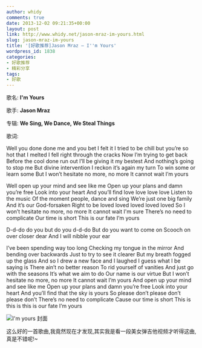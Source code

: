 ```yaml
---
author: whidy
comments: true
date: 2013-12-02 09:21:35+00:00
layout: post
link: http://www.whidy.net/jason-mraz-im-yours.html
slug: jason-mraz-im-yours
title: '[好歌推荐]Jason Mraz – I''m Yours'
wordpress_id: 1838
categories:
- 好歌推荐
- 精彩分享
tags:
- 好歌
---
```


歌名: **I'm Yours**

歌手: **Jason Mraz**

专辑: **We Sing, We Dance, We Steal Things**

歌词:

Well you done done me and you bet I felt it
I tried to be chill but you’re so hot that I melted
I fell right through the cracks
Now I’m trying to get back
Before the cool done run out
I’ll be giving it my bestest
And nothing’s going to stop me
But divine intervention
I reckon it’s again my turn
To win some or learn some
But I won’t hesitate no more, no more
It cannot wait
I’m yours

<!-- more -->

Well open up your mind and see like me
Open up your plans and damn you’re free
Look into your heart
And you’ll find love love love love
Listen to the music
Of the moment people, dance and sing
We’re just one big family
And it’s our God-forsaken
Right to be loved loved loved loved loved
So I won’t hesitate no more, no more
It cannot wait
I'm sure
There’s no need to complicate
Our time is short
This is our fate
I’m yours

D-d-do do you but do you d-d-do
But do you want to come on
Scooch on over closer dear
And I will nibble your ear

I’ve been spending way too long
Checking my tongue in the mirror
And bending over backwards
Just to try to see it clearer
But my breath fogged up the glass
And so I drew a new face and I laughed
I guess what I be saying is
There ain’t no better reason
To rid yourself of vanities
And just go with the seasons
It’s what we aim to do
Our name is our virtue
But I won’t hesitate no more, no more
It cannot wait
I’m yours
And open up your mind and see like me
Open up your plans and damn you’re free
Look into your heart
And you’ll find that the sky is yours
So please don’t please don’t please don’t
There’s no need to complicate
Cause our time is short
This is this is this is our fate
I’m yours

![I'm yours 封面](http://www.whidy.net/wp-content/uploads/2013/12/Im-yours.jpg)

这么好的一首歌曲,我竟然现在才发现,其实我是看一段美女弹吉他视频才听得这曲,真是不错呢!~


